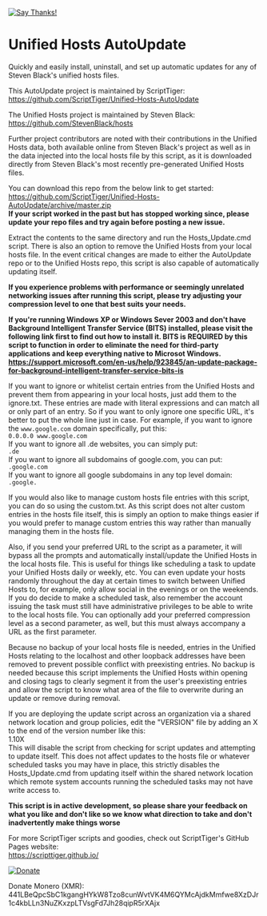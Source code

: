 [![Say Thanks!](https://img.shields.io/badge/Say%20Thanks-!-1EAEDB.svg)](https://saythanks.io/to/ScriptTiger)

# Unified Hosts AutoUpdate
Quickly and easily install, uninstall, and set up automatic updates for any of Steven Black's unified hosts files.

This AutoUpdate project is maintained by ScriptTiger: https://github.com/ScriptTiger/Unified-Hosts-AutoUpdate

The Unified Hosts project is maintained by Steven Black: https://github.com/StevenBlack/hosts

Further project contributors are noted with their contributions in the Unified Hosts data, both available online from Steven Black's project as well as in the data injected into the local hosts file by this script, as it is downloaded directly from Steven Black's most recently pre-generated Unified Hosts files.

You can download this repo from the below link to get started:  
https://github.com/ScriptTiger/Unified-Hosts-AutoUpdate/archive/master.zip  
**If your script worked in the past but has stopped working since, please update your repo files and try again before posting a new issue.**

Extract the contents to the same directory and run the Hosts_Update.cmd script. There is also an option to remove the Unified Hosts from your local hosts file. In the event critical changes are made to either the AutoUpdate repo or to the Unified Hosts repo, this script is also capable of automatically updating itself.

**If you experience problems with performance or seemingly unrelated networking issues after running this script, please try adjusting your compression level to one that best suits your needs.**

**If you're running Windows XP or Windows Sever 2003 and don't have Background Intelligent Transfer Service (BITS) installed, please visit the following link first to find out how to install it. BITS is REQUIRED by this script to function in order to eliminate the need for third-party applications and keep everything native to Microsot Windows.  
https://support.microsoft.com/en-us/help/923845/an-update-package-for-background-intelligent-transfer-service-bits-is**

If you want to ignore or whitelist certain entries from the Unified Hosts and prevent them from appearing in your local hosts, just add them to the ignore.txt. These entries are made with literal expressions and can match all or only part of an entry. So if you want to only ignore one specific URL, it's better to put the whole line just in case. For example, if you want to ignore the `www.google.com` domain specifically, put this:  
`0.0.0.0 www.google.com`  
If you want to ignore all .de websites, you can simply put:  
`.de`  
If you want to ignore all subdomains of google.com, you can put:  
`.google.com`  
If you want to ignore all google subdomains in any top level domain:  
`.google.`

If you would also like to manage custom hosts file entries with this script, you can do so using the custom.txt. As this script does not alter custom entries in the hosts file itself, this is simply an option to make things easier if you would prefer to manage custom entries this way rather than manually managing them in the hosts file.

Also, if you send your preferred URL to the script as a parameter, it will bypass all the prompts and automatically install/update the Unified Hosts in the local hosts file. This is useful for things like scheduling a task to update your Unified Hosts daily or weekly, etc. You can even update your hosts randomly throughout the day at certain times to switch between Unified Hosts to, for example, only allow social in the evenings or on the weekends. If you do decide to make a scheduled task, also remember the account issuing the task must still have administrative privileges to be able to write to the local hosts file. You can optionally add your preferred compression level as a second parameter, as well, but this must always accompany a URL as the first parameter.

Because no backup of your local hosts file is needed, entries in the Unified Hosts relating to the localhost and other loopback addresses have been removed to prevent possible conflict with preexisting entries. No backup is needed because this script implements the Unified Hosts within opening and closing tags to clearly segment it from the user's preexisting entries and allow the script to know what area of the file to overwrite during an update or remove during removal.

If you are deploying the update script across an organization via a shared network location and group policies, edit the "VERSION" file by adding an X to the end of the version number like this:  
1.10X  
This will disable the script from checking for script updates and attempting to update itself. This does not affect updates to the hosts file or whatever scheduled tasks you may have in place, this strictly disables the Hosts_Update.cmd from updating itself within the shared network location which remote system accounts running the scheduled tasks may not have write access to.

**This script is in active development, so please share your feedback on what you like and don't like so we know what direction to take and don't inadvertently make things worse**

For more ScriptTiger scripts and goodies, check out ScriptTiger's GitHub Pages website:  
https://scripttiger.github.io/

[![Donate](https://www.paypalobjects.com/en_US/i/btn/btn_donateCC_LG.gif)](https://www.paypal.com/cgi-bin/webscr?cmd=_s-xclick&hosted_button_id=MZ4FH4G5XHGZ4)

Donate Monero (XMR): 441LBeQpcSbC1kgangHYkW8Tzo8cunWvtVK4M6QYMcAjdkMmfwe8XzDJr1c4kbLLn3NuZKxzpLTVsgFd7Jh28qipR5rXAjx
